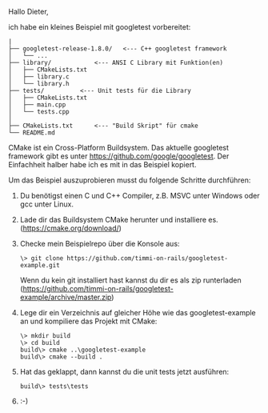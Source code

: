 Hallo Dieter,

ich habe ein kleines Beispiel mit googletest vorbereitet:

```
|
├── googletest-release-1.8.0/	<--- C++ googletest framework
│   └── ...
├── library/			<--- ANSI C Library mit Funktion(en)
│   ├── CMakeLists.txt
│   ├── library.c
│   └── library.h
├── tests/			<--- Unit tests für die Library
│   ├── CMakeLists.txt
│   ├── main.cpp
│   └── tests.cpp
│
├── CMakeLists.txt		<--- "Build Skript" für cmake
└── README.md
```

CMake ist ein Cross-Platform Buildsystem.
Das aktuelle googletest framework gibt es unter https://github.com/google/googletest.
Der Einfachheit halber habe ich es mit in das Beispiel kopiert.

Um das Beispiel auszuprobieren musst du folgende Schritte durchführen:

1. Du benötigst einen C und C++ Compiler, z.B. MSVC unter Windows oder gcc unter Linux.

2. Lade dir das Buildsystem CMake herunter und installiere es. (https://cmake.org/download/)

3. Checke mein Beispielrepo über die Konsole aus:

   `\> git clone https://github.com/timmi-on-rails/googletest-example.git`
   
   Wenn du kein git installiert hast kannst du dir es als zip runterladen (https://github.com/timmi-on-rails/googletest-example/archive/master.zip)

4. Lege dir ein Verzeichnis auf gleicher Höhe wie das googletest-example an und kompiliere das Projekt mit CMake:
   ```
   \> mkdir build
   \> cd build
   build\> cmake ..\googletest-example
   build\> cmake --build .
   ```

5. Hat das geklappt, dann kannst du die unit tests jetzt ausführen:

   `build\> tests\tests`

6. :-)
